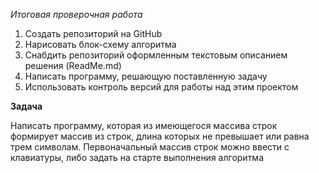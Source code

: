 *Итоговая проверочная работа*

1. Создать репозиторий на GitHub
2. Нарисовать блок-схему алгоритма
3. Снабдить репозиторий оформленным текстовым описанием решения (ReadMe.md)
4. Написать программу, решающую поставленную задачу
5. Использовать контроль версий для работы над этим проектом

**Задача**

Написать программу, которая из имеющегося массива строк формирует массив из строк, длина которых не превышает или равна трем символам. Первоначальный массив строк можно ввести с клавиатуры, либо задать на старте выполнения алгоритма
